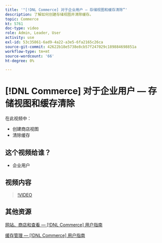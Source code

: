 ```yaml
---
title: '"[!DNL Commerce] 对于企业用户 — 存储视图和缓存清除”'
description: 了解如何创建存储视图并清除缓存。
topic: Commerce
kt: 5761
doc-type: video
role: Admin, Leader, User
activity: use
exl-id: 53c35861-6ad9-4a22-a3e5-6fa2165c26ca
source-git-commit: 42622b18e5738e8cb57f247029c189884698851a
workflow-type: tm+mt
source-wordcount: '66'
ht-degree: 0%

---
```


# [!DNL Commerce] 对于企业用户 — 存储视图和缓存清除

在此视频中：

- 创建商店视图
- 清除缓存

## 这个视频给谁？

- 企业用户

## 视频内容

>[!VIDEO](https://video.tv.adobe.com/v/35946?quality=12&learn=on)

## 其他资源

[网站、商店和查看 —  [!DNL Commerce] 用户指南](https://docs.magento.com/user-guide/stores/websites-stores-views.html)

[缓存管理 —  [!DNL Commerce] 用户指南](https://docs.magento.com/user-guide/system/cache-management.html)

